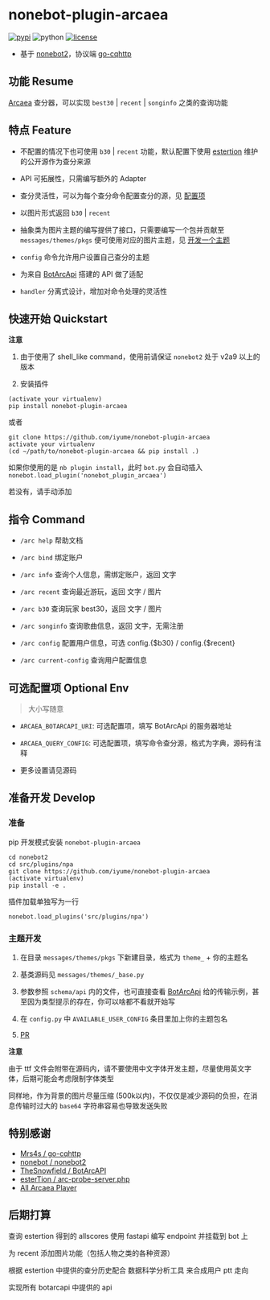 # nonebot-plugin-arcaea
[![pypi](https://img.shields.io/pypi/v/nonebot-plugin-arcaea.svg)](https://pypi.org/project/nonebot-plugin-arcaea/)
![python](https://img.shields.io/pypi/pyversions/nonebot-plugin-arcaea)
[![license](https://img.shields.io/github/license/iyume/nonebot-plugin-arcaea.svg)](https://raw.githubusercontent.com/iyume/nonebot-plugin-arcaea/main/LICENSE)

- 基于 [nonebot2](https://github.com/nonebot/nonebot2)，协议端 [go-cqhttp](https://github.com/Mrs4s/go-cqhttp)

## 功能 Resume

[Arcaea](https://mzh.moegirl.org.cn/zh-hans/Arcaea) 查分器，可以实现 `best30` | `recent` | `songinfo` 之类的查询功能

## 特点 Feature

- 不配置的情况下也可使用 `b30` | `recent` 功能，默认配置下使用 [estertion](https://gist.github.com/esterTion/c673a5e2547cd54c202f129babaf601d) 维护的公开源作为查分来源

- API 可拓展性，只需编写额外的 Adapter

- 查分灵活性，可以为每个查分命令配置查分的源，见 [配置项](#可选配置项-Optional-Env)

- 以图片形式返回 `b30` | `recent`

- 抽象类为图片主题的编写提供了接口，只需要编写一个包并贡献至 `messages/themes/pkgs` 便可使用对应的图片主题，见 [开发一个主题](#准备开发-develop)

- `config` 命令允许用户设置自己查分的主题

- 为来自 [BotArcApi](https://github.com/TheSnowfield/BotArcAPI) 搭建的 API 做了适配

- `handler` 分离式设计，增加对命令处理的灵活性

## 快速开始 Quickstart

**注意**

1. 由于使用了 shell_like command，使用前请保证 `nonebot2` 处于 v2a9 以上的版本

2. 安装插件

```
(activate your virtualenv)
pip install nonebot-plugin-arcaea
```

或者

```
git clone https://github.com/iyume/nonebot-plugin-arcaea
activate your virtualenv
(cd ~/path/to/nonebot-plugin-arcaea && pip install .)
```

如果你使用的是 `nb plugin install`，此时 `bot.py` 会自动插入 `nonebot.load_plugin('nonebot_plugin_arcaea')`

若没有，请手动添加

## 指令 Command

- `/arc help` 帮助文档

- `/arc bind` 绑定账户

- `/arc info` 查询个人信息，需绑定账户，返回 文字

- `/arc recent` 查询最近游玩，返回 文字 / 图片

- `/arc b30` 查询玩家 best30，返回 文字 / 图片

- `/arc songinfo` 查询歌曲信息，返回 文字，无需注册

- `/arc config` 配置用户信息，可选 config.{$b30} / config.{$recent}

- `/arc current-config` 查询用户配置信息

## 可选配置项 Optional Env

> 大小写随意

- `ARCAEA_BOTARCAPI_URI`: 可选配置项，填写 BotArcApi 的服务器地址

- `ARCAEA_QUERY_CONFIG`: 可选配置项，填写命令查分源，格式为字典，源码有注释

- 更多设置请见源码

## 准备开发 Develop

### 准备

pip 开发模式安装 `nonebot-plugin-arcaea`

```
cd nonebot2
cd src/plugins/npa
git clone https://github.com/iyume/nonebot-plugin-arcaea
(activate virtualenv)
pip install -e .
```

插件加载单独写为一行

```
nonebot.load_plugins('src/plugins/npa')
```

### 主题开发

1. 在目录 `messages/themes/pkgs` 下新建目录，格式为 `theme_` + 你的主题名

2. 基类源码见 `messages/themes/_base.py`

3. 参数参照 `schema/api` 内的文件，也可直接查看 [BotArcApi](https://github.com/TheSnowfield/BotArcAPI/wiki) 给的传输示例，甚至因为类型提示的存在，你可以啥都不看就开始写

4. 在 `config.py` 中 `AVAILABLE_USER_CONFIG` 条目里加上你的主题包名

5. [PR](https://github.com/iyume/nonebot-plugin-arcaea/pulls)

**注意**

由于 ttf 文件会附带在源码内，请不要使用中文字体开发主题，尽量使用英文字体，后期可能会考虑限制字体类型

同样地，作为背景的图片尽量压缩 (500k以内)，不仅仅是减少源码的负担，在消息传输时过大的 `base64` 字符串容易也导致发送失败

## 特别感谢
- [Mrs4s / go-cqhttp](https://github.com/Mrs4s/go-cqhttp)
- [nonebot / nonebot2](https://github.com/nonebot/nonebot2)
- [TheSnowfield / BotArcAPI](https://github.com/TheSnowfield/BotArcAPI)
- [esterTion / arc-probe-server.php](https://gist.github.com/esterTion/c673a5e2547cd54c202f129babaf601d)
- [All Arcaea Player](https://arcaea.lowiro.com)

## 后期打算

查询 estertion 得到的 allscores 使用 fastapi 编写 endpoint 并挂载到 bot 上

为 recent 添加图片功能（包括人物之类的各种资源）

根据 estertion 中提供的查分历史配合 数据科学分析工具 来合成用户 ptt 走向

实现所有 botarcapi 中提供的 api
